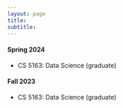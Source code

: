 ```yaml
---
layout: page
title: 
subtitle:
---
```


#### Spring 2024
<ul>
<li> CS 5163: Data Science (graduate) </li>
</ul>

#### Fall 2023
<ul>
<li> CS 5163: Data Science (graduate) </li>
</ul>

